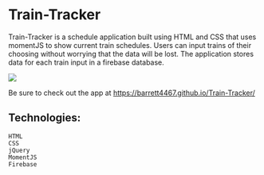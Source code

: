 # Train-Tracker
Train-Tracker is a schedule application built using HTML and CSS that uses momentJS to show current train schedules. Users can input trains of their choosing without worrying that the data will be lost. The application stores data for each train input in a firebase database. 

![](TrainTracker.gif)

Be sure to check out the app at https://barrett4467.github.io/Train-Tracker/


## Technologies:
    HTML
    CSS
    jQuery
    MomentJS
    Firebase